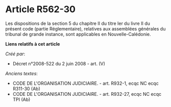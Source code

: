 # Article R562-30

Les dispositions de la section 5 du chapitre II du titre Ier du livre II du présent code (partie Réglementaire), relatives
aux assemblées générales du tribunal de grande instance, sont applicables en Nouvelle-Calédonie.

**Liens relatifs à cet article**

_Créé par_:

  - Décret n°2008-522 du 2 juin 2008 - art. (V)

_Anciens textes_:

  - CODE DE L'ORGANISATION JUDICIAIRE. - art. R932-1, ecqc NC ecqc R311-30 (Ab)
  - CODE DE L'ORGANISATION JUDICIAIRE. - art. R932-27, ecqc NC ecqc TPI (Ab)
